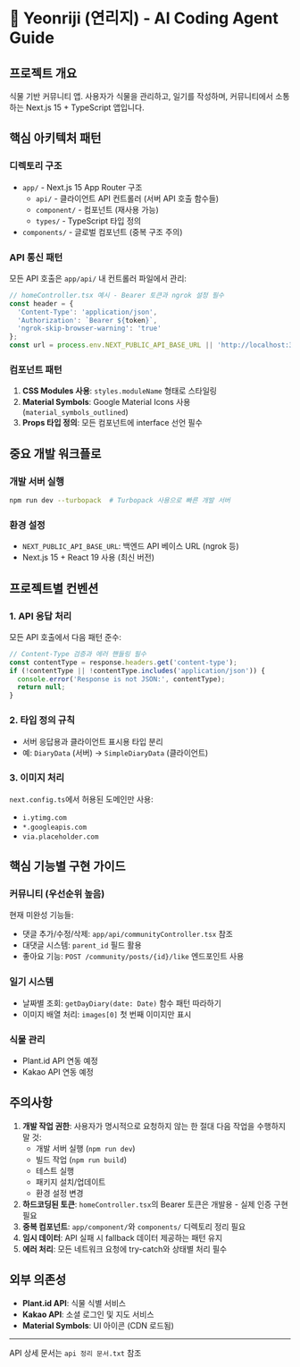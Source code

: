 # 🌿 Yeonriji (연리지) - AI Coding Agent Guide

## 프로젝트 개요
식물 기반 커뮤니티 앱. 사용자가 식물을 관리하고, 일기를 작성하며, 커뮤니티에서 소통하는 Next.js 15 + TypeScript 앱입니다.

## 핵심 아키텍처 패턴

### 디렉토리 구조
- `app/` - Next.js 15 App Router 구조
  - `api/` - 클라이언트 API 컨트롤러 (서버 API 호출 함수들)
  - `component/` - 컴포넌트 (재사용 가능)
  - `types/` - TypeScript 타입 정의
- `components/` - 글로벌 컴포넌트 (중복 구조 주의)

### API 통신 패턴
모든 API 호출은 `app/api/` 내 컨트롤러 파일에서 관리:
```typescript
// homeController.tsx 예시 - Bearer 토큰과 ngrok 설정 필수
const header = {
  'Content-Type': 'application/json',
  'Authorization': `Bearer ${token}`,
  'ngrok-skip-browser-warning': 'true'
};
const url = process.env.NEXT_PUBLIC_API_BASE_URL || 'http://localhost:3000';
```

### 컴포넌트 패턴
1. **CSS Modules 사용**: `styles.moduleName` 형태로 스타일링
2. **Material Symbols**: Google Material Icons 사용 (`material_symbols_outlined`)
3. **Props 타입 정의**: 모든 컴포넌트에 interface 선언 필수

## 중요 개발 워크플로

### 개발 서버 실행
```bash
npm run dev --turbopack  # Turbopack 사용으로 빠른 개발 서버
```

### 환경 설정
- `NEXT_PUBLIC_API_BASE_URL`: 백엔드 API 베이스 URL (ngrok 등)
- Next.js 15 + React 19 사용 (최신 버전)

## 프로젝트별 컨벤션

### 1. API 응답 처리
모든 API 호출에서 다음 패턴 준수:
```typescript
// Content-Type 검증과 에러 핸들링 필수
const contentType = response.headers.get('content-type');
if (!contentType || !contentType.includes('application/json')) {
  console.error('Response is not JSON:', contentType);
  return null;
}
```

### 2. 타입 정의 규칙
- 서버 응답용과 클라이언트 표시용 타입 분리
- 예: `DiaryData` (서버) → `SimpleDiaryData` (클라이언트)

### 3. 이미지 처리
`next.config.ts`에서 허용된 도메인만 사용:
- `i.ytimg.com`
- `*.googleapis.com` 
- `via.placeholder.com`

## 핵심 기능별 구현 가이드

### 커뮤니티 (우선순위 높음)
현재 미완성 기능들:
- 댓글 추가/수정/삭제: `app/api/communityController.tsx` 참조
- 대댓글 시스템: `parent_id` 필드 활용
- 좋아요 기능: `POST /community/posts/{id}/like` 엔드포인트 사용

### 일기 시스템
- 날짜별 조회: `getDayDiary(date: Date)` 함수 패턴 따라하기
- 이미지 배열 처리: `images[0]` 첫 번째 이미지만 표시

### 식물 관리
- Plant.id API 연동 예정
- Kakao API 연동 예정

## 주의사항

1. **개발 작업 권한**: 사용자가 명시적으로 요청하지 않는 한 절대 다음 작업을 수행하지 말 것:
   - 개발 서버 실행 (`npm run dev`)
   - 빌드 작업 (`npm run build`)
   - 테스트 실행
   - 패키지 설치/업데이트
   - 환경 설정 변경
2. **하드코딩된 토큰**: `homeController.tsx`의 Bearer 토큰은 개발용 - 실제 인증 구현 필요
3. **중복 컴포넌트**: `app/component/`와 `components/` 디렉토리 정리 필요
4. **임시 데이터**: API 실패 시 fallback 데이터 제공하는 패턴 유지
5. **에러 처리**: 모든 네트워크 요청에 try-catch와 상태별 처리 필수

## 외부 의존성
- **Plant.id API**: 식물 식별 서비스
- **Kakao API**: 소셜 로그인 및 지도 서비스
- **Material Symbols**: UI 아이콘 (CDN 로드됨)

---
API 상세 문서는 `api 정리 문서.txt` 참조
